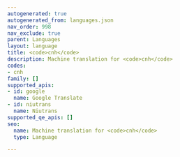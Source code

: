 ```yaml
---
autogenerated: true
autogenerated_from: languages.json
nav_order: 998
nav_exclude: true
parent: Languages
layout: language
title: <code>cnh</code>
description: Machine translation for <code>cnh</code>
codes:
- cnh
family: []
supported_apis:
- id: google
  name: Google Translate
- id: niutrans
  name: Niutrans
supported_qe_apis: []
seo:
  name: Machine translation for <code>cnh</code>
  type: Language

---
```


